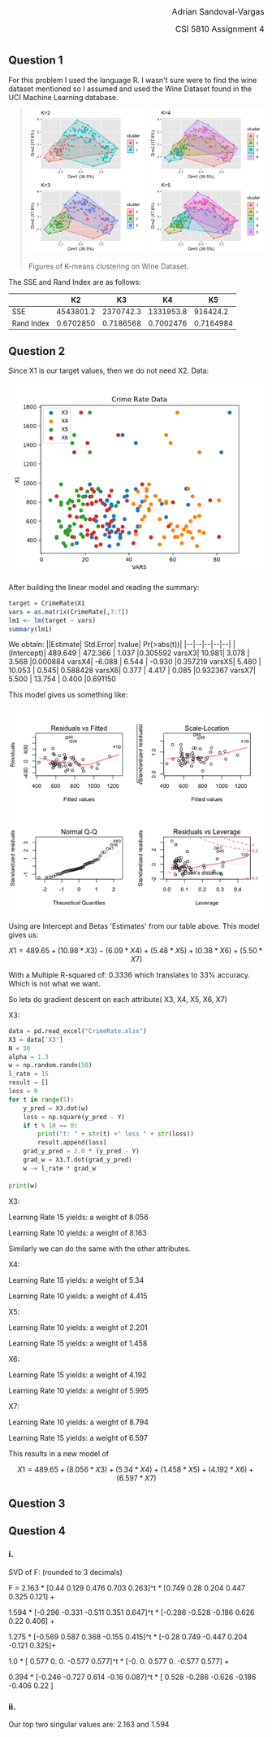 <p align = "right"> <font size='3'> Adrian Sandoval-Vargas</font></p>
<p align = "right"> <font size='3'>CSI 5810 Assignment 4 </font></p>

<h1></h1>

## **Question 1**

For this problem I used the language R. I wasn't sure were to find the wine dataset mentioned so I assumed and used the Wine Dataset found in the UCI Machine Learning database.

>
><div style="display:flex">
>     <div style="flex:1;padding-right:5px;">
>          <img src="wine_data_2_3.png">
>     </div>
>     <div style="flex:1;padding-left:5px;">
>          <img src="wine_data_4_5.png">
>     </div>
></div>
>
>Figures of K-means clustering on Wine Dataset.

The SSE and Rand Index are as follows:

||K2|K3|K4|K5|
|--|--|--|--|--|
|SSE|4543801.2|2370742.3|1331953.8|916424.2|
|Rand Index|0.6702850|0.7186568|0.7002476|0.7164984|

## **Question 2**

Since X1 is our target values, then we do not need X2.
Data:

<img src='Data.png'>

After building the linear model and reading the summary:

``` r
target = CrimeRate$X1
vars = as.matrix(CrimeRate[,3:7])
lm1 <- lm(target ~ vars)
summary(lm1)
```

We obtain:
||Estimate| Std.Error| tvalue| Pr(>abs(t))|
|--|--|--|--|--|
|(Intercept)|  489.649 |   472.366 |  1.037 |0.305592
varsX3|        10.981|      3.078  | 3.568 |0.000884
varsX4|        -6.088 |     6.544 | -0.930 |0.357219
varsX5|         5.480 |    10.053  | 0.545| 0.588428
varsX6|         0.377 |     4.417 |  0.085 |0.932367
varsX7|        5.500 |    13.754 |  0.400 |0.691150

This model gives us something like:

<img src='Rplot.png'>

Using are Intercept and Betas 'Estimates' from our table above. This model gives us:

```math
X1 = 489.65 + (10.98 * X3) - (6.09 * X4) + (5.48 * X5) + (0.38 * X6) + (5.50 * X7)
```

With a Multiple R-squared of: 0.3336 which translates to 33% accuracy. Which is not what we want.

So lets do gradient descent on each attribute( X3, X4, X5, X6, X7)

X3:
```python
data = pd.read_excel("CrimeRate.xlsx")
X3 = data['X3']
N = 50
alpha = 1.3
w = np.random.randn(50)
l_rate = 15
result = []
loss = 0
for t in range(5):
    y_pred = X3.dot(w)
    loss = np.square(y_pred - Y)
    if t % 10 == 0:
        print("t: " + str(t) +" loss " + str(loss))
        result.append(loss)
    grad_y_pred = 2.0 * (y_pred - Y)
    grad_w = X3.T.dot(grad_y_pred)
    w -= l_rate * grad_w

print(w)
```

X3:

Learning Rate 15 yields: a weight of 8.056

Learning Rate 10 yields: a weight of 8.163

Similarly we can do the same with the other attributes.

X4: 

Learning Rate 15 yields: a weight of 5.34

Learning Rate 10 yields: a weight of 4.415

X5:

Learning Rate 10 yields: a weight of 2.201

Learning Rate 15 yields: a weight of 1.458

X6:

Learning Rate 15 yields: a weight of 4.192

Learning Rate 10 yields: a weight of 5.995

X7:

Learning Rate 10 yields: a weight of 8.794

Learning Rate 15 yields: a weight of 6.597

This results in a new model of

```math
X1 = 489.65 + (8.056 * X3) + (5.34 * X4) + (1.458* X5) + (4.192 * X6) + (6.597 * X7)
```

## **Question 3**


## **Question 4**

### **i.**
SVD of F: (rounded to 3 decimals)

F =
2.163 *
[0.44  0.129 0.476 0.703 0.263]^t *
[0.749 0.28  0.204 0.447 0.325 0.121] +

1.594 *
[-0.296 -0.331 -0.511  0.351  0.647]^t *
[-0.286 -0.528 -0.186  0.626  0.22   0.406] +

1.275 *
[-0.569  0.587  0.368 -0.155  0.415]^t *
[-0.28   0.749 -0.447  0.204 -0.121  0.325]+

1.0 *
[ 0.577  0.     0.    -0.577  0.577]^t *
[-0.     0.     0.577  0.    -0.577  0.577] +

0.394 *
[-0.246 -0.727  0.614 -0.16   0.087]^t *
[ 0.528 -0.286 -0.626 -0.186 -0.406  0.22 ]

### **ii.**
Our top two singular values are: 2.163 and 1.594


